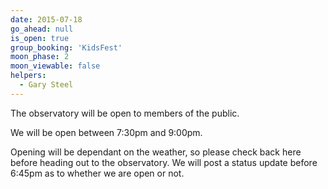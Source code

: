 ```yaml
---
date: 2015-07-18
go_ahead: null
is_open: true
group_booking: 'KidsFest'
moon_phase: 2
moon_viewable: false
helpers:
  - Gary Steel
---
```

The observatory will be open to members of the public.

We will be open between 7:30pm and 9:00pm.

Opening will be dependant on the weather, so please check back here before
heading out to the observatory. We will post a status update before 6:45pm
as to whether we are open or not.
